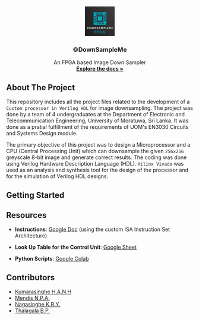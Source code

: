 <!-- PROJECT LOGO -->
<br />
<div align="center">
  <a href="https://github.com/bimalka98/DownSampleMe">
    <img src="images/logo.jpeg" alt="Logo" width="80" height="80">
  </a>

  <h3 align="center">©DownSampleMe</h3>

  <p align="center">
    An FPGA based Image Down Sampler
     <br />
    <a href="https://github.com/bimalka98/DownSampleMe"><strong>Explore the docs »</strong></a>
    <br />    
  </p>
</div>




## About The Project

This repository includes all the project files related to the development of a `Custom processor in Verilog HDL` for image downsampling. The project was done by a team of 4 undergraduates at the Department of Electronic and Telecommunication Engineering, University of Moratuwa, Sri Lanka. It was done as a pratial fulfillment of the requirements of UOM's EN3030 Circuits and Systems Design module.

The primary objective of this project was to design a Microprocessor and a CPU (Central Processing Unit) which can downsample the given `256x256` greyscale 8-bit image and generate correct results. The coding was done using Verilog Hardware Description Language (HDL).   `Xilinx Vivado` was used as an analysis and synthesis tool for the design of the processor and for the simulation of Verilog HDL designs.

## Getting Started

## Resources

* **Instructions**: [Google Doc](https://docs.google.com/document/d/1028hsUJKepAL6kfoBulOBk_25bebY80FS1wIMX07NTk/edit?usp=sharing) (using the custom ISA Instruction Set Architecture)

* **Look Up Table for the Control Unit**: [Google Sheet](https://docs.google.com/spreadsheets/d/1q-KNqPpNZ8ltx9Im-CNCMf2_ZTri1Vfy2qa3QgV4cFc/edit?usp=sharing)

* **Python Scripts**: [Google Colab](https://colab.research.google.com/drive/1c3xVg8fkw7t2A_alm5TcAHl4fj6NBz4B?usp=sharing)

##  Contributors

* [Kumarasinghe H.A.N.H](https://github.com/nikeshi99)
* [Mendis N.P.A.](https://github.com/pahanmendis)
* [Nagasinghe K.R.Y.](https://github.com/Ravindu-Yasas-Nagasinghe)
* [Thalagala B.P.](https://github.com/bimalka98)
